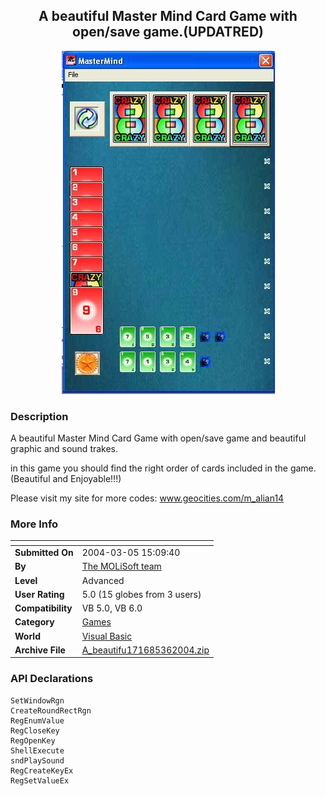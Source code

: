 ﻿<div align="center">

## A beautiful Master Mind Card Game with open/save game\.\(UPDATRED\)

<img src="PIC2004361231148633.JPG">
</div>

### Description

A beautiful Master Mind Card Game with open/save game and beautiful graphic and sound trakes.

in this game you should find the right order of cards included in the game. (Beautiful and Enjoyable!!!)

Please visit my site for more codes: www.geocities.com/m_alian14
 
### More Info
 


<span>             |<span>
---                |---
**Submitted On**   |2004-03-05 15:09:40
**By**             |[The MOLiSoft team](https://github.com/Planet-Source-Code/PSCIndex/blob/master/ByAuthor/the-molisoft-team.md)
**Level**          |Advanced
**User Rating**    |5.0 (15 globes from 3 users)
**Compatibility**  |VB 5\.0, VB 6\.0
**Category**       |[Games](https://github.com/Planet-Source-Code/PSCIndex/blob/master/ByCategory/games__1-38.md)
**World**          |[Visual Basic](https://github.com/Planet-Source-Code/PSCIndex/blob/master/ByWorld/visual-basic.md)
**Archive File**   |[A\_beautifu171685362004\.zip](https://github.com/Planet-Source-Code/the-molisoft-team-a-beautiful-master-mind-card-game-with-open-save-game-updatred__1-52178/archive/master.zip)

### API Declarations

```
SetWindowRgn
CreateRoundRectRgn
RegEnumValue
RegCloseKey
RegOpenKey
ShellExecute
sndPlaySound
RegCreateKeyEx
RegSetValueEx
```





